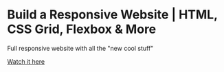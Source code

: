 # Build a Responsive Website | HTML, CSS Grid, Flexbox & More

Full responsive website with all the "new cool stuff"

[Watch it here](https://www.youtube.com/watch?v=p0bGHP-PXD4&ab_channel=TraversyMedia)
